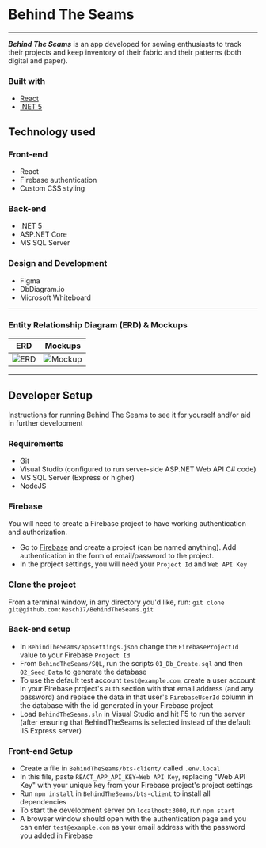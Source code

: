 # Behind The Seams

---

**_Behind The Seams_** is an app developed for sewing enthusiasts to track their projects and keep inventory of their fabric and their patterns (both digital and paper).

### Built with

-   [React](https://reactjs.org/)
-   [.NET 5](https://dotnet.microsoft.com/)

## Technology used

### Front-end

-   React
-   Firebase authentication
-   Custom CSS styling

### Back-end

-   .NET 5
-   ASP.NET Core
-   MS SQL Server

### Design and Development

-   Figma
-   DbDiagram.io
-   Microsoft Whiteboard

---

### Entity Relationship Diagram (ERD) & Mockups

| ERD                                                   | Mockups                                                      |
| ----------------------------------------------------- | ------------------------------------------------------------ |
| ![ERD](https://www.aaronresch.com/images/bts-erd.png) | ![Mockup](https://www.aaronresch.com/images/bts-mockups.PNG) |

---

## Developer Setup

Instructions for running Behind The Seams to see it for yourself and/or aid in further development

### Requirements

-   Git
-   Visual Studio (configured to run server-side ASP.NET Web API C# code)
-   MS SQL Server (Express or higher)
-   NodeJS

### Firebase

You will need to create a Firebase project to have working authentication and authorization.

-   Go to [Firebase](https://firebase.google.com/) and create a project (can be named anything). Add authentication in the form of email/password to the project.
-   In the project settings, you will need your `Project Id` and `Web API Key`

### Clone the project

From a terminal window, in any directory you'd like, run: `git clone git@github.com:Resch17/BehindTheSeams.git`

### Back-end setup

-   In `BehindTheSeams/appsettings.json` change the `FirebaseProjectId` value to your Firebase `Project Id`
-   From `BehindTheSeams/SQL`, run the scripts `01_Db_Create.sql` and then `02_Seed_Data` to generate the database
-   To use the default test account `test@example.com`, create a user account in your Firebase project's auth section with that email address (and any password) and replace the data in that user's `FirebaseUserId` column in the database with the id generated in your Firebase project
-   Load `BehindTheSeams.sln` in Visual Studio and hit F5 to run the server (after ensuring that BehindTheSeams is selected instead of the default IIS Express server)

### Front-end Setup

-   Create a file in `BehindTheSeams/bts-client/` called `.env.local`
-   In this file, paste `REACT_APP_API_KEY=Web API Key`, replacing "Web API Key" with your unique key from your Firebase project's project settings
-   Run `npm install` in `BehindTheSeams/bts-client` to install all dependencies
-   To start the development server on `localhost:3000`, run `npm start`
-   A browser window should open with the authentication page and you can enter `test@example.com` as your email address with the password you added in Firebase
